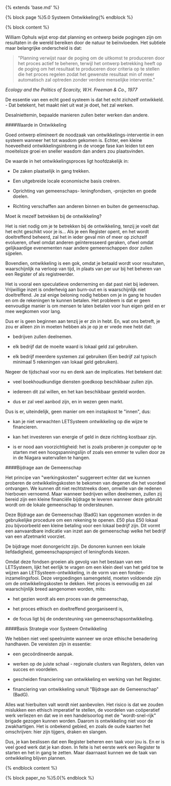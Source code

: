 {% extends 'base.md' %}

{% block page %}5.0 Systeem Ontwikkeling{% endblock %}

{% block content %}

William Ophuls wijst erop dat planning en ontwerp beide pogingen zijn om
resultaten in de wereld bereiken door de natuur te beïnvloeden. 
Het subtiele maar belangrijke onderscheid is dat:

> "Planning verwijst naar de poging om de uitkomst te produceren door
> het proces actief te beheren, terwijl het ontwerp betrekking heeft op de
> poging om het resultaat te produceren door criteria op te stellen
> die het proces regelen zodat het gewenste resultaat 
> min of meer automatisch zal optreden zonder verdere menselijke
> interventie."

_Ecology and the Politics of Scarcity, W.H. Freeman & Co., 
1977_

De essentie van een echt goed systeem is dat het echt zichzelf ontwikkeld. - 
Dat betekent, het maakt niet uit wat je doet, het zal werken.

Desalniettemin, bepaalde manieren zullen beter werken dan andere.

####Waarde in Ontwikkeling

Goed ontwerp elimineert de noodzaak van ontwikkelings-interventie in een systeem
wanneer het tot wasdom gekomen is. Echter, een kleine hoeveelheid ontwikkelingsinbreng
in de vroege fase kan leiden tot een moeiteloze groei en sneller wasdom dan anders
zou plaatsvinden.

De waarde in het ontwikkelingsproces ligt hoofdzakelijk in:

* De zaken plaatselijk in gang trekken.

* Een uitgebreide locale economische basis creëren.

* Oprichting van gemeenschaps- leningfondsen, -projecten en goede doelen.

* Richting verschaffen aan anderen binnen en buiten de gemeenschap.

Moet ik mezelf betrekken bij de ontwikkeling?

Het is niet nodig om je te betrekken bij de ontwikkeling, tenzij je 
voelt dat het echt geschikt voor je is... Als je een Register opent, 
en het wordt doeltreffend beheerd, zal het in ieder geval min of meer 
op zichzelf evolueren, ofwel omdat anderen geïnteresseerd geraken, ofwel
omdat gelijkaardige evenementen naar andere gemeenschappen door zullen sijpelen.

Bovendien, ontwikkeling is een gok, omdat je betaald wordt voor resultaten,
waarschijnlijk na verloop van tijd, in plaats van per uur bij het beheren van 
een Register of als registreerder.

Het is vooral een speculatieve onderneming en dat past niet bij iedereen.
Vrijwillige inzet is onderhevig aan burn-out en is waarschijnlijk niet 
doeltreffend. Je zal enige beloning nodig hebben om je in gang te houden
en om de rekeningen te kunnen betalen. Het probleem is dat er geen eenvoudige manier 
is om mensen te laten betalen voor hun eigen geld en er mee wegkomen voor lang.

Dus er is geen beginnen aan tenzij je er zin in hebt. En, wat ons betreft, je zou
er alleen zin in moeten hebben als je op je er vrede mee hebt dat: 

* bedrijven zullen deelnemen.
 
* elk bedrijf dat de moeite waard is lokaal geld zal gebruiken.
 
* elk bedrijf meerdere systemen zal gebruiken (Een bedrijf zal typisch
minimaal 5 rekeningen van lokaal geld gebruiken).
 
Negeer de tijdschaal voor nu en denk aan de implicaties. Het betekent dat:
 
* veel boekhoudkundige diensten goedkoop beschikbaar zullen zijn.

* iedereen dit zal willen, en het kan beschikbaar gesteld worden.

* dus er zal veel aanbod zijn, en in wezen geen markt.

Dus is er, uiteindelijk, geen manier om een instapkost te "innen", dus:

* kan je niet verwachten LETSysteem ontwikkeling op die wijze te financieren.
        
* kan het investeren van energie of geld in deze richting kostbaar zijn.

* is er nood aan voorzichtigheid: het is zoals proberen je computer op te starten
met een hoogspanningslijn of zoals een emmer te vullen door ze in de Niagara 
watervallen te hangen.

####Bijdrage aan de Gemeenschap

Het principe van "werkingskosten" suggereert echter dat we kunnen
proberen de ontwikkelingskosten te bekomen van degenen die het voordeel 
ontvangen. We kunnen dit niet rechtstreeks doen, omwille van de redenen 
hierboven vernoemd. Maar wanneer bedrijven willen deelnemen, zullen
zij bereid zijn een kleine financiële bijdrage te leveren wanneer deze
gebruikt wordt om de lokale gemeenschap te ondersteunen.

Deze Bijdrage aan de Gemeenschap (BadG) kan opgenomen worden in de gebruikelijke 
procedure om een rekening te openen. £50 plus £50 lokaal zou bijvoorbeeld
een kleine betaling voor een lokaal bedrijf zijn. Dit vormt 
een aanvaardbare indicatie van inzet aan de gemeenschap welke het bedrijf
van een afzetmarkt voorziet.

De bijdrage moet donorgericht zijn. De donoren kunnen een lokale 
liefdadigheid, gemeenschapsproject of leningfonds kiezen.

Omdat deze fondsen groeien als gevolg van het bestaan van een
LETSysteem, lijkt het eerlijk te vragen om een klein deel van het geld 
toe te wijzen aan LETSysteem-ontwikkeling, in de vorm van een 
fonden-inzamelingsfooi. Deze vergoedingen samengeteld, moeten voldoende 
zijn om de ontwikkelingskosten te dekken. Het proces is eenvoudig en zal 
waarschijnlijk breed aangenomen worden, mits:

* het gezien wordt als een proces van de gemeenschap, 

* het proces ethisch en doeltreffend georganiseerd is, 

* de focus ligt bij de ondersteuning van gemeenschapsontwikkeling. 

####Basis Strategie voor Systeem Ontwikkeling

We hebben niet veel speelruimte wanneer we onze ethische benadering handhaven.
De vereisten zijn in essentie:

* een gecoördineerde aanpak.

* werken op de juiste schaal - regionale clusters van Registers, delen
van succes en voordelen.

* gescheiden financiering van ontwikkeling en werking van het Register.

* financiering van ontwikkeling vanuit "Bijdrage aan de Gemeenschap" (BadG). 

Alles wat hierbuiten valt wordt niet aanbevolen. Het risico is dat we zouden
mislukken een ethisch imperatief te stellen, de voordelen van
coöperatief werk verliezen en dat we in een handelsoorlog met de "wordt-snel-rijk" 
brigade gezogen kunnen worden. Daarom is ontwikkeling niet voor de zwakhartigen.
Het is onbekend gebied, en zoals de oude kaarten het omschrijven: hier zijn tijgers, 
draken en slangen.

Dus, je kan beslissen dat een Register beheren een taak voor jou is. 
En er is veel goed werk dat je kan doen. In feite is het eerste werk een Register
te starten en het in gang te zetten. Maar daarnaast kunnen we de taak van ontwikkeling
blijven plannen.

{% endblock content %}

{% block paper_no %}5.0{% endblock %}

